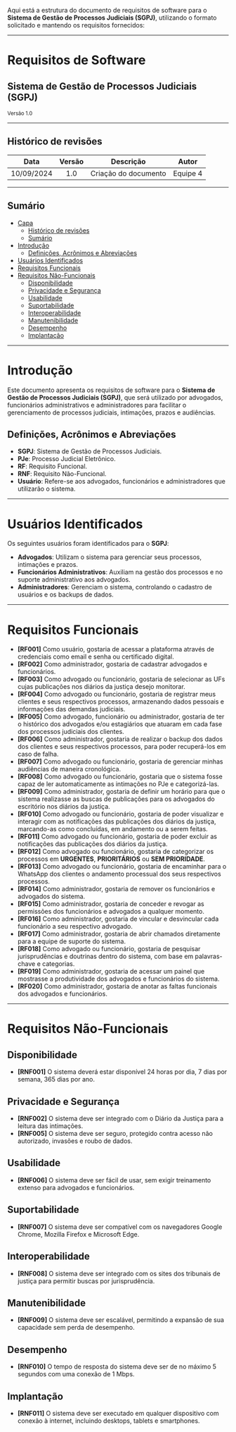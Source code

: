 Aqui está a estrutura do documento de requisitos de software para o **Sistema de Gestão de Processos Judiciais (SGPJ)**, utilizando o formato solicitado e mantendo os requisitos fornecidos:

---

# Requisitos de Software

<h2>Sistema de Gestão de Processos Judiciais (SGPJ)</h2>

<small>Versão 1.0</small>

---

## Histórico de revisões

|    Data    | Versão |           Descrição           |      Autor       |
| :--------: | :----: | :---------------------------: | :--------------: |
| 10/09/2024 |  1.0   |    Criação do documento        | Equipe 4         |

---

## Sumário

- [Capa](#capa)
  - [Histórico de revisões](#histórico-de-revisões)
  - [Sumário](#sumário)
- [Introdução](#introdução)
  - [Definições, Acrônimos e Abreviações](#definições-acrônimos-e-abreviações)
- [Usuários Identificados](#usuários-identificados)
- [Requisitos Funcionais](#requisitos-funcionais)
- [Requisitos Não-Funcionais](#requisitos-não-funcionais)
  - [Disponibilidade](#disponibilidade)
  - [Privacidade e Segurança](#privacidade-e-segurança)
  - [Usabilidade](#usabilidade)
  - [Suportabilidade](#suportabilidade)
  - [Interoperabilidade](#interoperabilidade)
  - [Manutenibilidade](#manutenibilidade)
  - [Desempenho](#desempenho)
  - [Implantação](#implantação)

---

# Introdução

Este documento apresenta os requisitos de software para o **Sistema de Gestão de Processos Judiciais (SGPJ)**, que será utilizado por advogados, funcionários administrativos e administradores para facilitar o gerenciamento de processos judiciais, intimações, prazos e audiências.

## Definições, Acrônimos e Abreviações

- **SGPJ**: Sistema de Gestão de Processos Judiciais.
- **PJe**: Processo Judicial Eletrônico.
- **RF**: Requisito Funcional.
- **RNF**: Requisito Não-Funcional.
- **Usuário**: Refere-se aos advogados, funcionários e administradores que utilizarão o sistema.

---

# Usuários Identificados

Os seguintes usuários foram identificados para o **SGPJ**:

- **Advogados**: Utilizam o sistema para gerenciar seus processos, intimações e prazos.
- **Funcionários Administrativos**: Auxiliam na gestão dos processos e no suporte administrativo aos advogados.
- **Administradores**: Gerenciam o sistema, controlando o cadastro de usuários e os backups de dados.

---

# Requisitos Funcionais

- **[RF001]** Como usuário, gostaria de acessar a plataforma através de credenciais como email e senha ou certificado digital.
- **[RF002]** Como administrador, gostaria de cadastrar advogados e funcionários.
- **[RF003]** Como advogado ou funcionário, gostaria de selecionar as UFs cujas publicações nos diários da justiça desejo monitorar.
- **[RF004]** Como advogado ou funcionário, gostaria de registrar meus clientes e seus respectivos processos, armazenando dados pessoais e informações das demandas judiciais.
- **[RF005]** Como advogado, funcionário ou administrador, gostaria de ter o histórico dos advogados e/ou estagiários que atuaram em cada fase dos processos judiciais dos clientes.
- **[RF006]** Como administrador, gostaria de realizar o backup dos dados dos clientes e seus respectivos processos, para poder recuperá-los em caso de falha.
- **[RF007]** Como advogado ou funcionário, gostaria de gerenciar minhas audiências de maneira cronológica.
- **[RF008]** Como advogado ou funcionário, gostaria que o sistema fosse capaz de ler automaticamente as intimações no PJe e categorizá-las.
- **[RF009]** Como administrador, gostaria de definir um horário para que o sistema realizasse as buscas de publicações para os advogados do escritório nos diários da justiça.
- **[RF010]** Como advogado ou funcionário, gostaria de poder visualizar e interagir com as notificações das publicações dos diários da justiça, marcando-as como concluídas, em andamento ou a serem feitas.
- **[RF011]** Como advogado ou funcionário, gostaria de poder excluir as notificações das publicações dos diários da justiça.
- **[RF012]** Como advogado ou funcionário, gostaria de categorizar os processos em **URGENTES**, **PRIORITÁRIOS** ou **SEM PRIORIDADE**.
- **[RF013]** Como advogado ou funcionário, gostaria de encaminhar para o WhatsApp dos clientes o andamento processual dos seus respectivos processos.
- **[RF014]** Como administrador, gostaria de remover os funcionários e advogados do sistema.
- **[RF015]** Como administrador, gostaria de conceder e revogar as permissões dos funcionários e advogados a qualquer momento.
- **[RF016]** Como administrador, gostaria de vincular e desvincular cada funcionário a seu respectivo advogado.
- **[RF017]** Como administrador, gostaria de abrir chamados diretamente para a equipe de suporte do sistema.
- **[RF018]** Como advogado ou funcionário, gostaria de pesquisar jurisprudências e doutrinas dentro do sistema, com base em palavras-chave e categorias.
- **[RF019]** Como administrador, gostaria de acessar um painel que mostrasse a produtividade dos advogados e funcionários do sistema.
- **[RF020]** Como administrador, gostaria de anotar as faltas funcionais dos advogados e funcionários.

---

# Requisitos Não-Funcionais

## Disponibilidade
- **[RNF001]** O sistema deverá estar disponível 24 horas por dia, 7 dias por semana, 365 dias por ano.

## Privacidade e Segurança
- **[RNF002]** O sistema deve ser integrado com o Diário da Justiça para a leitura das intimações.
- **[RNF005]** O sistema deve ser seguro, protegido contra acesso não autorizado, invasões e roubo de dados.

## Usabilidade
- **[RNF006]** O sistema deve ser fácil de usar, sem exigir treinamento extenso para advogados e funcionários.

## Suportabilidade
- **[RNF007]** O sistema deve ser compatível com os navegadores Google Chrome, Mozilla Firefox e Microsoft Edge.

## Interoperabilidade
- **[RNF008]** O sistema deve ser integrado com os sites dos tribunais de justiça para permitir buscas por jurisprudência.

## Manutenibilidade
- **[RNF009]** O sistema deve ser escalável, permitindo a expansão de sua capacidade sem perda de desempenho.

## Desempenho
- **[RNF010]** O tempo de resposta do sistema deve ser de no máximo 5 segundos com uma conexão de 1 Mbps.

## Implantação
- **[RNF011]** O sistema deve ser executado em qualquer dispositivo com conexão à internet, incluindo desktops, tablets e smartphones.

